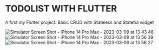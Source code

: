 # TODOLIST WITH FLUTTER

A first  my Flutter  project. Basic CRUD with Stateless and Stateful widget

![Simulator Screen Shot - iPhone 14 Pro Max - 2023-03-09 at 13 43 46](https://user-images.githubusercontent.com/79856530/223944200-0af51876-1642-425f-abfb-4d27f41d3575.png)
![Simulator Screen Shot - iPhone 14 Pro Max - 2023-03-09 at 13 56 39](https://user-images.githubusercontent.com/79856530/223944409-76f95f87-2b8e-4c7d-91ab-6fcb314dc6f6.png)
![Simulator Screen Shot - iPhone 14 Pro Max - 2023-03-09 at 13 56 27](https://user-images.githubusercontent.com/79856530/223944417-db159e5d-e630-42f8-a8dc-b2e9fc0b49da.png)
